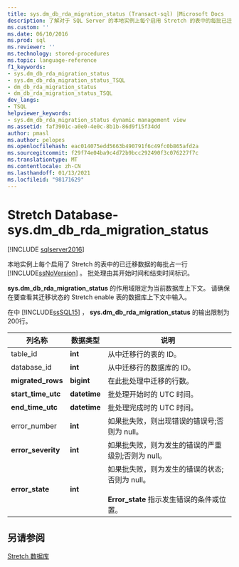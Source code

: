 ```yaml
---
title: sys.dm_db_rda_migration_status (Transact-sql) |Microsoft Docs
description: 了解对于 SQL Server 的本地实例上每个启用 Stretch 的表中的每批已迁移数据，sys.dm_db_rda_migration_status 如何包含一行。
ms.custom: ''
ms.date: 06/10/2016
ms.prod: sql
ms.reviewer: ''
ms.technology: stored-procedures
ms.topic: language-reference
f1_keywords:
- sys.dm_db_rda_migration_status
- sys.dm_db_rda_migration_status_TSQL
- dm_db_rda_migration_status
- dm_db_rda_migration_status_TSQL
dev_langs:
- TSQL
helpviewer_keywords:
- sys.dm_db_rda_migration_status dynamic management view
ms.assetid: faf3901c-a0e0-4e0c-8b1b-86d9f15f34dd
author: pmasl
ms.author: pelopes
ms.openlocfilehash: eac014075edd5663b490791f6c49fc0b865afd2a
ms.sourcegitcommit: f29f74e04ba9c4d72b9bcc292490f3c076227f7c
ms.translationtype: MT
ms.contentlocale: zh-CN
ms.lasthandoff: 01/13/2021
ms.locfileid: "98171629"
---
```

# <a name="stretch-database---sysdm_db_rda_migration_status"></a>Stretch Database-sys.dm_db_rda_migration_status
[!INCLUDE [sqlserver2016](../../includes/applies-to-version/sqlserver2016.md)]

  本地实例上每个启用了 Stretch 的表中的已迁移数据的每批占一行 [!INCLUDE[ssNoVersion](../../includes/ssnoversion-md.md)] 。 批处理由其开始时间和结束时间标识。  
  
 **sys.dm_db_rda_migration_status** 的作用域限定为当前数据库上下文。 请确保在要查看其迁移状态的 Stretch enable 表的数据库上下文中输入。  
  
 在中 [!INCLUDE[ssSQL15](../../includes/sssql16-md.md)] ， **sys.dm_db_rda_migration_status** 的输出限制为200行。  
  
|列名称|数据类型|说明|  
|-----------------|---------------|-----------------|  
|table_id|**int**|从中迁移行的表的 ID。|  
|database_id|**int**|从中迁移行的数据库的 ID。|  
|**migrated_rows**|**bigint**|在此批处理中迁移的行数。|  
|**start_time_utc**|**datetime**|批处理开始时的 UTC 时间。|  
|**end_time_utc**|**datetime**|批处理完成时的 UTC 时间。|  
|error_number|**int**|如果批失败，则出现错误的错误号;否则为 null。|  
|**error_severity**|**int**|如果批失败，则为发生的错误的严重级别;否则为 null。|  
|**error_state**|**int**|如果批失败，则为发生的错误的状态;否则为 null。<br /><br /> **Error_state** 指示发生错误的条件或位置。|  
  
## <a name="see-also"></a>另请参阅  
 [Stretch 数据库](../../sql-server/stretch-database/stretch-database.md)  
  
  
